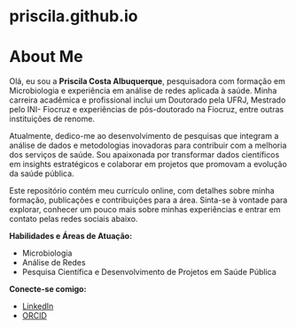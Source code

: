 # priscila.github.io

# About Me

Olá, eu sou a **Priscila Costa Albuquerque**, pesquisadora com formação em Microbiologia e experiência em análise de redes aplicada à saúde. Minha carreira acadêmica e profissional inclui um Doutorado pela UFRJ, Mestrado pelo INI- Fiocruz e experiências de pós-doutorado na Fiocruz, entre outras instituições de renome.

Atualmente, dedico-me ao desenvolvimento de pesquisas que integram a análise de dados e metodologias inovadoras para contribuir com a melhoria dos serviços de saúde. Sou apaixonada por transformar dados científicos em insights estratégicos e colaborar em projetos que promovam a evolução da saúde pública.

Este repositório contém meu currículo online, com detalhes sobre minha formação, publicações e contribuições para a área. Sinta-se à vontade para explorar, conhecer um pouco mais sobre minhas experiências e entrar em contato pelas redes sociais abaixo.

**Habilidades e Áreas de Atuação:**
- Microbiologia 
- Análise de Redes
- Pesquisa Científica e Desenvolvimento de Projetos em Saúde Pública

**Conecte-se comigo:**
- [LinkedIn](link-para-seu-linkedin)
- [ORCID](https://orcid.org/0000-0001-8185-024X)

